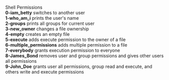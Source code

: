 Shell Permissions  
**0-iam_betty** switches to another user  
**1-who_am_i** prints the user's name  
**2-groups** prints all groups for current user  
**3-new_owner** changes a file ownership   
**4-empty** creates an empty file  
**5-execute** adds execute permission to the owner of a file  
**6-multiple_permissions** adds multiple permission to a file  
**7-everybody** grants execution permission to everyone  
**8-James_Bond** removes user and group permissions and gives other users all permissions  
**9-John_Doe** grants user all permissions, group read and execute, and others write and execute permissions
